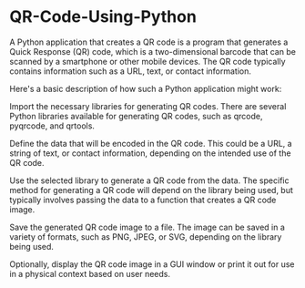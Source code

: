 # QR-Code-Using-Python
A Python application that creates a QR code is a program that generates a Quick Response (QR) code, which is a two-dimensional barcode that can be scanned by a smartphone or other mobile devices. The QR code typically contains information such as a URL, text, or contact information.

Here's a basic description of how such a Python application might work:

Import the necessary libraries for generating QR codes. There are several Python libraries available for generating QR codes, such as qrcode, pyqrcode, and qrtools.

Define the data that will be encoded in the QR code. This could be a URL, a string of text, or contact information, depending on the intended use of the QR code.

Use the selected library to generate a QR code from the data. The specific method for generating a QR code will depend on the library being used, but typically involves 
passing the data to a function that creates a QR code image.

Save the generated QR code image to a file. The image can be saved in a variety of formats, such as PNG, JPEG, or SVG, depending on the library being used.

Optionally, display the QR code image in a GUI window or print it out for use in a physical context based on user needs.
